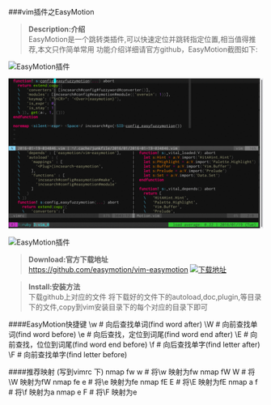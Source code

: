 ###vim插件之EasyMotion

><b>Description:介绍</b><br>
    EasyMotion是一个跳转类插件,可以快速定位并跳转指定位置,相当值得推荐,本文只作简单常用 功能介绍详细请官方github，EasyMotion截图如下:

![EasyMotion插件](https://camo.githubusercontent.com/5e4ba9c43e744478405ece72de1cd285dc17079a/68747470733a2f2f662e636c6f75642e6769746875622e636f6d2f6173736574732f333739373036322f323033393631322f37636166636563382d383961352d313165332d386632632d3566323661366238336566642e676966 "EasyMotion插件")

![EasyMotion插件](https://raw.githubusercontent.com/haya14busa/i/eab1d12a8bd322223d551956a4fd8a21d5c4bfe9/easymotion/fuzzy-incsearch-easymotion.gif "EasyMotion插件")

![EasyMotion插件](https://camo.githubusercontent.com/3ac76c9ea11d3b95ad5b07a24255e2fe73c131e4/68747470733a2f2f662e636c6f75642e6769746875622e636f6d2f6173736574732f333739373036322f323033393235342f34666266373237362d383939652d313165332d396266332d3165343436636162633039372e676966 "EasyMotion插件")

><b>Download:官方下载地址</b><br>
    https://github.com/easymotion/vim-easymotion
[![下载地址](https://github.com/easymotion/vim-easymotion "EasyMotion")](https://github.com/easymotion/vim-easymotion)

><b>Install:安装方法</b><br>
    下载github上对应的文件
    将下载好的文件下的autoload,doc,plugin,等目录下的文件,copy到vim安装目录下的每个对应的目录下即可

####EasyMotion快捷键
	\\w    # 向后查找单词(find word after)
    \\W    # 向前查找单词(find word before)
    \\e    # 向后查找，定位到词尾(find word end after)
    \\E    # 向前查找，位位到词尾(find word end before)
    \\f	   # 向后查找单字(find letter after)
    \\F	   # 向前查找单字(find letter before)


####推荐映射 (写到vimrc 下)
    nmap  fw <leader><leader>w     # 将\\w 映射为fw 
    nmap  fW <leader><leader>W     # 将\\W 映射为fW
    nmap  fe <leader><leader>e     # 将\\e 映射为fe
    nmap  fE <leader><leader>E     # 将\\E 映射为fE
    nmap  a <leader><leader>f      # 将\\f 映射为a 
    nmap  e <leader><leader>F      # 将\\F 映射为e 
